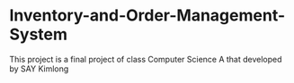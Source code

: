 # Inventory-and-Order-Management-System
This project is a final project of class Computer Science A that developed by SAY Kimlong
